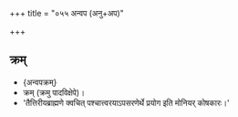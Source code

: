 +++
title = "०५५ अन्वप (अनु+अप)"

+++

## क्रम्
- {अन्वपक्रम्}
- क्रम् (क्रमु पादविक्षेपे)।
- 'तैत्तिरीयब्राह्मणे क्वचित् पश्चात्त्वरयाऽपसरणेर्थे प्रयोग इति मोनियर् कोषकारः।'
